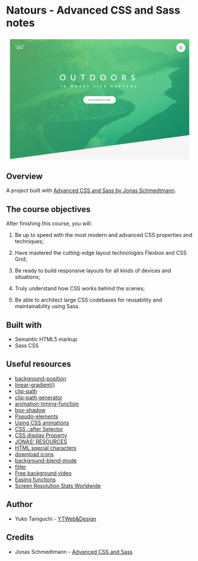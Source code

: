 # Natours - Advanced CSS and Sass notes
[<img src="https://github.com/Yuko-code/Yuko-code/blob/main/natours.png" width="900">](https://yuko-code.github.io/natours/)

## Overview

A project built with [Advanced CSS and Sass by Jonas Schmedtmann](https://www.udemy.com/).

## The course objectives

After finishing this course, you will:

1) Be up to speed with the most modern and advanced CSS properties and techniques;

2) Have mastered the cutting-edge layout technologies Flexbox and CSS Grid;

3) Be ready to build responsive layouts for all kinds of devices and situations;

4) Truly understand how CSS works behind the scenes;

5) Be able to architect large CSS codebases for reusability and maintainability using Sass.

## Built with
- Semantic HTML5 markup
- Sass CSS


## Useful resources

- [background-position](https://developer.mozilla.org/en-US/docs/Web/CSS/background-position)
- [linear-gradient()](https://developer.mozilla.org/en-US/docs/Web/CSS/gradient/linear-gradient())
- [clip-path](https://developer.mozilla.org/en-US/docs/Web/CSS/clip-path)
- [clip-path generator](https://bennettfeely.com/clippy/)
- [animation-timing-function](https://developer.mozilla.org/en-US/docs/Web/CSS/animation-timing-function)
- [box-shadow](https://developer.mozilla.org/en-US/docs/Web/CSS/box-shadow)
- [Pseudo-elements](https://developer.mozilla.org/en-US/docs/Web/CSS/Pseudo-elements)
- [Using CSS animations](https://developer.mozilla.org/en-US/docs/Web/CSS/CSS_Animations/Using_CSS_animations)
- [CSS ::after Selector](https://www.w3schools.com/cssref/sel_after.asp)
- [CSS display Property](https://www.w3schools.com/cssref/pr_class_display.asp)
- [JONAS' RESOURCES](https://codingheroes.io/resources/)
- [HTML special characters](https://css-tricks.com/snippets/html/glyphs/)
- [download icons](https://linea.io/)
- [background-blend-mode](https://developer.mozilla.org/en-US/docs/Web/CSS/background-blend-mode)
- [filter](https://developer.mozilla.org/en-US/docs/Web/CSS/filter)
- [Free background video](https://coverr.co/)
- [Easing functions](https://easings.net/)
- [Screen Resolution Stats Worldwide](https://gs.statcounter.com/screen-resolution-stats)

## Author
- Yuko Taniguchi - [YTWeb&Design](https://ytwebxdesign.com/)

## Credits
- Jonas Schmedtmann - [Advanced CSS and Sass](https://www.udemy.com/)

